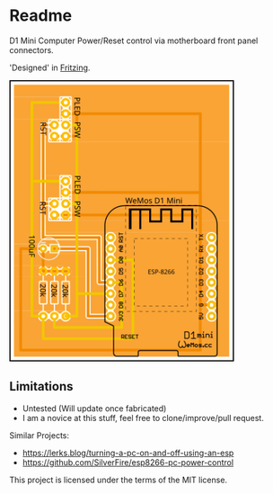 # Readme

D1 Mini Computer Power/Reset control via motherboard front panel connectors.

'Designed' in [Fritzing](https://fritzing.org/).

<img src="https://github.com/redhoodie/d1mini-pc-control/raw/master/D1MINI_PC_CONTROL_pcb.svg" width="400" alt="PCB">


## Limitations

- Untested (Will update once fabricated)
- I am a novice at this stuff, feel free to clone/improve/pull request.


Similar Projects:
- https://lerks.blog/turning-a-pc-on-and-off-using-an-esp
- https://github.com/SilverFire/esp8266-pc-power-control


This project is licensed under the terms of the MIT license.

